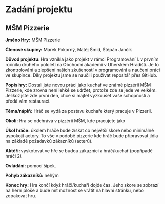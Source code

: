 # Zadání projektu
## MŠM Pizzerie
**Jméno Hry:** MŠM Pizzerie

**Členové skupiny:** Marek Pokorný, Matěj Šmíd, Štěpán Jančík

**Důvod projektu:** Hra vznikla jako projekt v rámci Programování I. v prvním ročníku druhého pololetí na Obchodní akademii v Uherském Hradišti. Je to zkontrolování a zlepšení našich zkušeností v programování a naučení práci ve skupince. Díky projektu jsme se naučili používat repositář přes GitHub.

**Popis hry:** Dostali jste novou práci jako kuchař ve známé pizzérii MŠM Pizzerie, kde zrovna není lehké se udržet, protože zde se jede ve velkém. Jelikož jste zde první den, chce si majtel vyzkoušet vaše schopnosti a předá vám restauraci.

**Téma/náplň:** Hráč se vydá za postavu kuchaře který pracuje v Pizzerii.

**Okolí:** Hra se odehrává v pizzérii MŠM, kde pracujete jako 


**Úkol hráče:** úkolem hráče bude získat co největší skore nebo minimálně uspokojit actory.
To vše v podobě pizzerie kde hráč bude připravovat jídla na základě požadavků zákazníků (acterů).

**Aktéři:** vyskotovat ve hře se budou zákazníci a hráč/kuchař (popřípadě hráči 2).

**Ovládání:** pomocí šipek.

**Pohyb zákazníků:** nehým

**Konec hry:** Hra končí když hráči/kuchaři dojde čas. Jeho skore se zobrazí na herní ploše a bude mít možnost se vrátit na hlavní stránku, nebo zopakovat hru.


